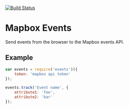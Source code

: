 [![Build Status](https://travis-ci.org/mapbox/mapbox-events.svg?branch=master)](https://travis-ci.org/mapbox/mapbox-events)

Mapbox Events
=============
Send events from the browser to the Mapbox events API.

## Example

```javascript
var events = require('events')({
    token: 'mapbox api token'
});

events.track('Event name', {
    attribute1: 'foo',
    attribute2: 'bar'
});
```
